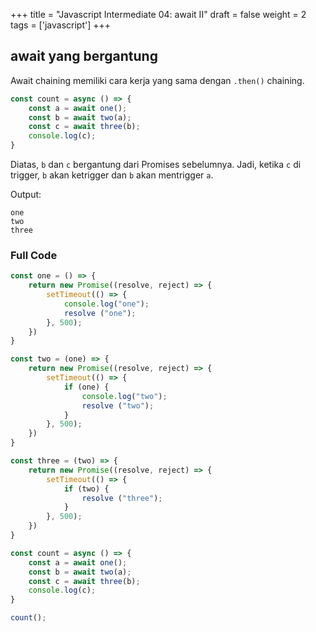 +++
title = "Javascript Intermediate 04: await II"
draft = false
weight = 2
tags = ['javascript']
+++

## await yang bergantung

Await chaining memiliki cara kerja yang sama dengan `.then()` chaining.

```js
const count = async () => {
    const a = await one();
    const b = await two(a);
    const c = await three(b);
    console.log(c);
}
```
Diatas, `b` dan `c` bergantung dari Promises sebelumnya. Jadi, ketika `c` di trigger, `b` akan ketrigger dan `b` akan mentrigger `a`.

Output:
```plain
one
two
three
```

### Full Code
```js
const one = () => {
    return new Promise((resolve, reject) => {
        setTimeout(() => {
            console.log("one");
            resolve ("one");
        }, 500);
    })
}

const two = (one) => {
    return new Promise((resolve, reject) => {
        setTimeout(() => {
            if (one) {
                console.log("two");
                resolve ("two");
            }
        }, 500);
    })
}

const three = (two) => {
    return new Promise((resolve, reject) => {
        setTimeout(() => {
            if (two) {
                resolve ("three");
            }
        }, 500);
    })
}

const count = async () => {
    const a = await one();
    const b = await two(a);
    const c = await three(b);
    console.log(c);
}

count();
```